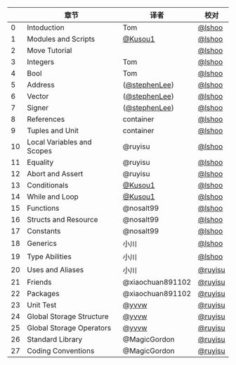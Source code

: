 |    | 章节                        | 译者                                            | 校对                                 |
| -- | -------------------------- | ---------------------------------------------- | ------------------------------------ |
| 0  | Intoduction                | Tom                                            | [@lshoo](https://github.com/lshoo)   |
| 1  | Modules and Scripts        | [@Kusou1](https://github.com/kusou1)           | [@lshoo](https://github.com/lshoo)   |
| 2  | Move Tutorial              |                                                | [@lshoo](https://github.com/lshoo)   |
| 3  | Integers                   | Tom                                            | [@lshoo](https://github.com/lshoo)   |
| 4  | Bool                       | Tom                                            | [@lshoo](https://github.com/lshoo)   |
| 5  | Address                    | ([@stephenLee](https://github.com/stephenLee)) | [@lshoo](https://github.com/lshoo)   |
| 6  | Vector                     | ([@stephenLee](https://github.com/stephenLee)) | [@lshoo](https://github.com/lshoo)   |
| 7  | Signer                     | ([@stephenLee](https://github.com/stephenLee)) | [@lshoo](https://github.com/lshoo)   |
| 8  | References                 | container                                      | [@lshoo](https://github.com/lshoo)   |
| 9  | Tuples and Unit            | container                                      | [@lshoo](https://github.com/lshoo)   |
| 10 | Local Variables and Scopes | @ruyisu                                        | [@lshoo](https://github.com/lshoo)   |
| 11 | Equality                   | @ruyisu                                        | [@lshoo](https://github.com/lshoo)   |
| 12 | Abort and Assert           | @ruyisu                                        | [@lshoo](https://github.com/lshoo)   |
| 13 | Conditionals               | [@Kusou1](https://github.com/kusou1)           | [@lshoo](https://github.com/lshoo)   |
| 14 | While and Loop             | [@Kusou1](https://github.com/kusou1)           | [@lshoo](https://github.com/lshoo)   |
| 15 | Functions                  | @nosalt99                                      | [@lshoo](https://github.com/lshoo)   |
| 16 | Structs and Resource       | @nosalt99                                      | [@lshoo](https://github.com/lshoo)   |
| 17 | Constants                  | @nosalt99                                      | [@lshoo](https://github.com/lshoo)   |
| 18 | Generics                   | 小川                                            | [@lshoo](https://github.com/lshoo)   |
| 19 | Type Abilities             | 小川                                            | [@lshoo](https://github.com/lshoo)   |
| 20 | Uses and Aliases           | 小川                                            | [@ruyisu](https://github.com/ruy1su) |
| 21 | Friends                    | @xiaochuan891102                               | [@ruyisu](https://github.com/ruy1su) |
| 22 | Packages                   | @xiaochuan891102                               | [@ruyisu](https://github.com/ruy1su) |
| 23 | Unit Test                  | [@yvvw](https://github.com/yvvw)               | [@ruyisu](https://github.com/ruy1su) |
| 24 | Global Storage Structure   | [@yvvw](https://github.com/yvvw)               | [@ruyisu](https://github.com/ruy1su) |
| 25 | Global Storage Operators   | [@yvvw](https://github.com/yvvw)               | [@ruyisu](https://github.com/ruy1su) |
| 26 | Standard Library           | @MagicGordon                                   | [@ruyisu](https://github.com/ruy1su) |
| 27 | Coding Conventions         | @MagicGordon                                   | [@ruyisu](https://github.com/ruy1su) |

